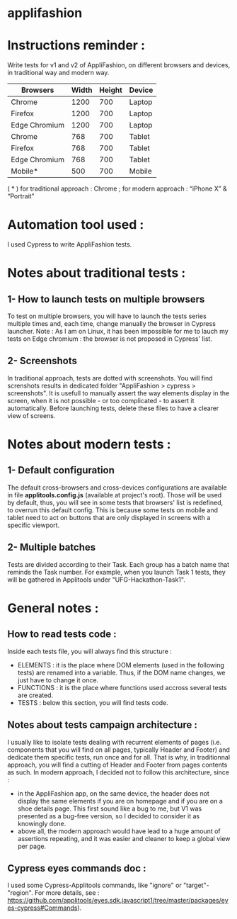 # applifashion


# Instructions reminder :
Write tests for v1 and v2 of AppliFashion, on different browsers and devices, in traditional way and modern way.

| Browsers | Width | Height | Device |
|----------|-------|--------|--------|
| Chrome | 1200 | 700 | Laptop |
| Firefox | 1200 | 700 | Laptop |
| Edge Chromium | 1200 | 700 | Laptop |
| Chrome | 768 | 700 | Tablet |
| Firefox | 768 | 700 | Tablet |
| Edge Chromium | 768 | 700 | Tablet |
| Mobile* | 500 | 700 | Mobile |

( * ) for traditional approach : Chrome ;
for modern approach : “iPhone X” & “Portrait”


# Automation tool used :
I used Cypress to write AppliFashion tests.

# Notes about traditional tests :

## 1- How to launch tests on multiple browsers
To test on multiple browsers, you will have to launch the tests series multiple times and, each time, change manually the browser in Cypress launcher.
Note : As I am on Linux, it has been impossible for me to lauch my tests on Edge chromium : the browser is not proposed in Cypress' list.

## 2- Screenshots
In traditional approach, tests are dotted with screenshots. You will find screnshots results in dedicated folder "AppliFashion > cypress > screenshots".
It is usefull to manually assert the way elements display in the screen, when it is not possible - or too complicated - to assert it automatically.
Before launching tests, delete these files to have a clearer view of screens.


# Notes about modern tests :

## 1- Default configuration
The default cross-browsers and cross-devices configurations are available in file **applitools.config.js** (available at project's root).
Those will be used by default, thus, you will see in some tests that browsers' list is redefined, to overrun this default config.
This is because some tests on mobile and tablet need to act on buttons that are only displayed in screens with a specific viewport.

## 2- Multiple batches
Tests are divided according to their Task. Each group has a batch name that reminds the Task number. For example, when you launch Task 1 tests, they will be gathered in Applitools under "UFG-Hackathon-Task1".

# General notes :

## How to read tests code :
Inside each tests file, you will always find this structure :
- ELEMENTS : it is the place where DOM elements (used in the following tests) are renamed into a variable. Thus, if the DOM name changes, we just have to change it once.
- FUNCTIONS : it is the place where functions used accross several tests are created.
- TESTS : below this section, you will find tests code.


## Notes about tests campaign architecture :
I usually like to isolate tests dealing with recurrent elements of pages (i.e. components that you will find on all pages, typically Header and Footer) and dedicate them specific tests, run once and for all.
That is why, in traditionnal approach, you will find a cutting of Header and Footer from pages contents as such.
In modern approach, I decided not to follow this architecture, since :
- in the AppliFashion app, on the same device, the header does not display the same elements if you are on homepage and if you are on a shoe details page. This first sound like a bug to me, but V1 was presented as a bug-free version, so I decided to consider it as knowingly done.
- above all, the modern approach would have lead to a huge amount of assertions repeating, and it was easier and cleaner to keep a global view per page.

## Cypress eyes commands doc :
I used some Cypress-Applitools commands, like "ignore" or "target"-"region". For more details, see : https://github.com/applitools/eyes.sdk.javascript1/tree/master/packages/eyes-cypress#Commands).
